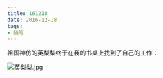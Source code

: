 ```yaml
---
title: 161218
date: 2016-12-18
tags:
- 随笔
---
```


祖国神仿的英梨梨终于在我的书桌上找到了自己的工作：

![英梨梨.jpg](https://i.loli.net/2020/01/12/qLInJ2OEl1cspUT.jpg)
